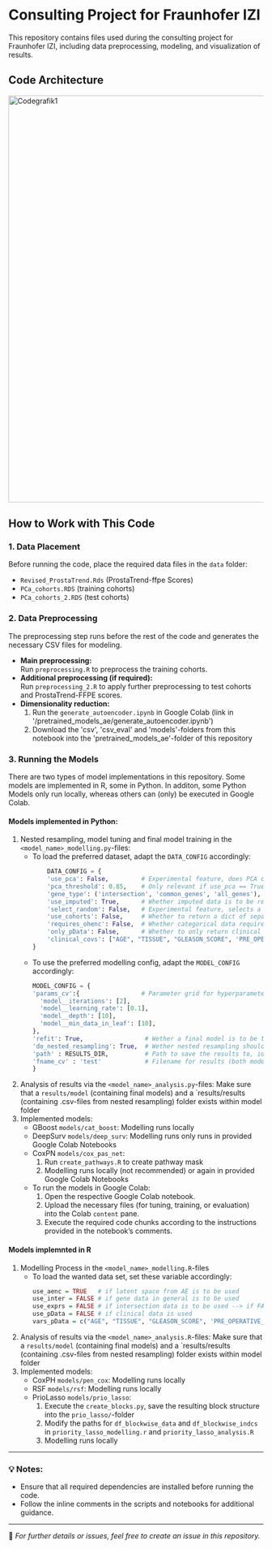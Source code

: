 # Consulting Project for Fraunhofer IZI

This repository contains files used during the consulting project for Fraunhofer IZI, including data preprocessing, modeling, and visualization of results.

## Code Architecture

<img width="802" alt="Codegrafik1" src="https://github.com/user-attachments/assets/4541a784-5e3d-4370-bb9f-61b909857a6e" />



## How to Work with This Code

### 1. Data Placement
Before running the code, place the required data files in the `data` folder:
- `Revised_ProstaTrend.Rds` (ProstaTrend-ffpe Scores)
- `PCa_cohorts.RDS` (training cohorts)
- `PCa_cohorts_2.RDS` (test cohorts)

### 2. Data Preprocessing
The preprocessing step runs before the rest of the code and generates the necessary CSV files for modeling.

- **Main preprocessing:**  
  Run `preprocessing.R` to preprocess the training cohorts.
- **Additional preprocessing (if required):**  
  Run `preprocessing_2.R` to apply further preprocessing to test cohorts and ProstaTrend-FFPE scores.
- **Dimensionality reduction:**
  1. Run the `generate_autoencoder.ipynb` in Google Colab (link in '/pretrained_models_ae/generate_autoencoder.ipynb')
  2. Download the 'csv', 'csv_eval' and 'models'-folders from this notebook into the 'pretrained_models_ae'-folder of this repository

### 3. Running the Models
There are two types of model implementations in this repository. Some models are implemented in R, some in Python. In additon, some Python Models only run locally, whereas others can (only) be executed in Google Colab. 

#### Models implemented in Python:
1. Nested resampling, model tuning and final model training in the `<model_name>_modelling.py`-files:
    - To load the preferred dataset, adapt the `DATA_CONFIG` accordingly:
      ```python
          DATA_CONFIG = {
          'use_pca': False,         # Experimental feature, does PCA on the gene data; not recommended to use during modelling process
          'pca_threshold': 0.85,    # Only relevant if use_pca == True
          'gene_type': ('intersection', 'common_genes', 'all_genes'),  # Gene data to be loaded
          'use_imputed': True,      # Whether imputed data is to be returned or data with NAs for missing values
          'select_random': False,   # Experimental feature, selects a random subset of the gene data; not recommended to use during modelling process
          'use_cohorts': False,     # Whether to return a dict of separate cohort CSVs; not combinable with modelling process
          'requires_ohenc': False,  # Whether categorical data requires One-Hot encoding; Only relevant if `clinical covs` is specified
          'only_pData': False,      # Whether to only return clinical data
          'clinical_covs': ["AGE", "TISSUE", "GLEASON_SCORE", 'PRE_OPERATIVE_PSA']  # Clinical variables to be used; remove if no clinical data is wanted
      }
      ```
    - To use the preferred modelling config, adapt the `MODEL_CONFIG` accordingly:
        ``` python
        MODEL_CONFIG = {
        'params_cv':{                 # Parameter grid for hyperparameter tuning; Needs `model__`-prefix
          'model__iterations': [2],
          'model__learning_rate': [0.1],
          'model__depth': [10],
          'model__min_data_in_leaf': [10],
        },
        'refit': True,                 # Wether a final model is to be tuned and fitted
        'do_nested_resampling': True,  # Wether nested resampling should be done
        'path' : RESULTS_DIR,          # Path to save the results to, ideally `results` within the model folder
        'fname_cv' : 'test'            # Filename for results (both model and nested resampling results)
        }
        ```
2. Analysis of results via the `<model_name>_analysis.py`-files: Make sure that a `results/model` (containing final models) and a `results/results (containing .csv-files from nested resampling) folder exists within model folder
3. Implemented models:
    - GBoost `models/cat_boost`: Modelling runs locally
    - DeepSurv `models/deep_surv`: Modelling runs only runs in provided Google Colab Notebooks
    - CoxPN `models/cox_pas_net`:
      1. Run `create_pathways.R` to create pathway mask
      2. Modelling runs locally (not recommended) or again in provided Google Colab Notebooks
    - To run the models in Google Colab:
      1. Open the respective Google Colab notebook.
      2. Upload the necessary files (for tuning, training, or evaluation) into the Colab `content` pane.
      3. Execute the required code chunks according to the instructions provided in the notebook’s comments.
    
#### Models implemnted in R
1. Modelling Process in the `<model_name>_modelling.R`-files
    - To load the wanted data set, set these variable accordingly:
      ``` r
      use_aenc = TRUE   # if latent space from AE is to be used
      use_inter = FALSE # if gene data in general is to be used
      use_exprs = FALSE # if intersection data is to be used --> if FALSE & use_inter then imputed/common genes are used
      use_pData = FALSE # if clinical data is used
      vars_pData = c("AGE", "TISSUE", "GLEASON_SCORE", 'PRE_OPERATIVE_PSA')
      ```
3. Analysis of results via the `<model_name>_analysis.R`-files: Make sure that a `results/model` (containing final models) and a `results/results (containing .csv-files from nested resampling) folder exists within model folder
4. Implemented models:
    - CoxPH `models/pen_cox`: Modelling runs locally
    - RSF `models/rsf`: Modelling runs locally
    - PrioLasso `models/prio_lasso`:
       1. Execute the `create_blocks.py`, save the resulting block structure into the `prio_lasso/`-folder
       2. Modify the paths for `df_blockwise_data` and `df_blockwise_indcs` in `priority_lasso_modelling.r` and `priority_lasso_analysis.R`
       3. Modelling runs locally

---

### 💡 Notes:
- Ensure that all required dependencies are installed before running the code.
- Follow the inline comments in the scripts and notebooks for additional guidance.

---

📌 *For further details or issues, feel free to create an issue in this repository.*

